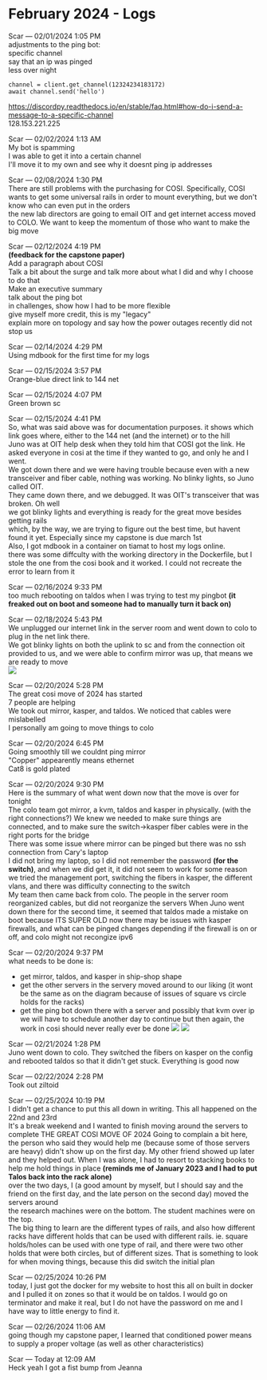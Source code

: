 # February 2024 - Logs

Scar — 02/01/2024 1:05 PM<br>
adjustments to the ping bot:<br>
specific channel<br>
say that an ip was pinged<br>
less over night
```
channel = client.get_channel(12324234183172)
await channel.send('hello')
```
https://discordpy.readthedocs.io/en/stable/faq.html#how-do-i-send-a-message-to-a-specific-channel<br>
128.153.221.225

Scar — 02/02/2024 1:13 AM<br>
My bot is spamming<br>
I was able to get it into a certain channel<br>
I'll move it to my own and see why it doesnt ping ip addresses

Scar — 02/08/2024 1:30 PM<br>
There are still problems with the purchasing for COSI. Specifically, COSI wants to get some universal rails in order to mount everything, but we don't know who can even put in the orders<br>
the new lab directors are going to email OIT and get internet access moved to COLO. We want to keep the momentum of those who want to make the big move

Scar — 02/12/2024 4:19 PM<br>
<b>(feedback for the capstone paper)</b><br>
Add a paragraph about COSI<br>
Talk a bit about the surge and talk more about what I did and why I choose to do that<br>
Make an executive summary<br>
talk about the ping bot<br>
in challenges, show how I had to be more flexible<br>
give myself more credit, this is my "legacy"<br>
explain more on topology and say how the power outages recently did not stop us

Scar — 02/14/2024 4:29 PM<br>
Using mdbook for the first time for my logs

Scar — 02/15/2024 3:57 PM<br>
Orange-blue direct link to 144 net

Scar — 02/15/2024 4:07 PM<br>
Green brown sc 

Scar — 02/15/2024 4:41 PM<br>
So, what was said above was for documentation purposes. it shows which link goes where, either to the 144 net (and the internet) or to the hill<br>
Juno was at OIT help desk when they told him that COSI got the link. He asked everyone in cosi at the time if they wanted to go, and only he and I went.<br>
We got down there and we were having trouble because even with a new transceiver and fiber cable, nothing was working. No blinky lights, so Juno called OIT.<br>
They came down there, and we debugged. It was OIT's transceiver that was broken. Oh well<br>
we got blinky lights and everything is ready for the great move besides getting rails<br>
which, by the way, we are trying to figure out the best time, but havent found it yet. Especially since my capstone is due march 1st<br>
Also, I got mdbook in a container on tiamat to host my logs online.<br>
there was some diffculty with the working directory in the Dockerfile, but I stole the one from the cosi book and it worked. I could not recreate the error to learn from it

Scar — 02/16/2024 9:33 PM<br>
too much rebooting on taldos when I was trying to test my pingbot <b>(it freaked out on boot and someone had to manually turn it back on)</b>

Scar — 02/18/2024 5:43 PM<br>
We unplugged our internet link in the server room and went down to colo to plug in the net link there.<br>
We got blinky lights on both the uplink to sc and from the connection oit provided to us, and we were able to confirm mirror was up, that means we are ready to move<br>
<image src="../media/FCOLO.jpg"  controls></image>

Scar — 02/20/2024 5:28 PM<br>
The great cosi move of 2024 has started<br>
7 people are helping<br>
We took out mirror, kasper, and taldos. We noticed that cables were mislabelled<br>
I personally am going to move things to colo

Scar — 02/20/2024 6:45 PM<br>
Going smoothly till we couldnt ping mirror<br>
"Copper" appearently means ethernet<br>
Cat8 is gold plated

Scar — 02/20/2024 9:30 PM<br>
Here is the summary of what went down now that the move is over for tonight<br>
The colo team got mirror, a kvm, taldos and kasper in physically. (with the right connections?) We knew we needed to make sure things are connected, and to make sure the switch->kasper fiber cables were in the right ports for the bridge <br>
There was some issue where mirror can be pinged but there was no ssh connection from Cary's laptop<br>
I did not bring my laptop, so I did not remember the password <b>(for the switch)</b>, and when we did get it, it did not seem to work for some reason<br>
we tried the management port, switching the fibers in kasper, the different vlans, and there was difficulty connecting to the switch<br>
My team then came back from colo. The people in the server room reorganized cables, but did not reorganize the servers
When Juno went down there for the second time, it seemed that taldos made a mistake on boot because ITS SUPER OLD
now there may be issues with kasper firewalls, and what can be pinged changes depending if the firewall is on or off, and colo might not recongize ipv6

Scar — 02/20/2024 9:37 PM<br>
what needs to be done is:<br>
- get mirror, taldos, and kasper in ship-shop shape
- get the other servers in the servery moved around to our liking (it wont be the same as on the diagram because of issues of square vs circle holds for the racks)
- get the ping bot down there with a server and possibly that kvm over ip
we will have to schedule another day to continue
but then again, the work in cosi should never really ever be done
<image src="../media/move1.jpg"  controls></image>
<image src="../media/move2.jpg"  controls></image>

Scar — 02/21/2024 1:28 PM<br>
Juno went down to colo. They switched the fibers on kasper on the config and rebooted taldos so that it didn't get stuck. Everything is good now 

Scar — 02/22/2024 2:28 PM<br>
Took out ziltoid

Scar — 02/25/2024 10:19 PM<br>
I didn't get a chance to put this all down in writing. This all happened on the 22nd and 23rd<br>
It's a break weekend and I wanted to finish moving around the servers to complete THE GREAT COSI MOVE OF 2024
Going to complain a bit here, the person who said they would help me (because some of those servers are heavy) didn't show up on the first day. My other friend showed up later and they helped out. When I was alone, I had to resort to stacking books to help me hold things in place <b>(reminds me of January 2023 and I had to put Talos back into the rack alone)</b><br>
over the two days, I (a good amount by myself, but I should say and the friend on the first day, and the late person on the second day) moved the servers around<br>
the research machines were on the bottom. The student machines were on the top.<br>
The big thing to learn are the different types of rails, and also how different racks have different holds that can be used with different rails. ie. square holds/holes can be used with one type of rail, and there were two other holds that were both circles, but of different sizes. That is something to look for when moving things, because this did switch the initial plan

Scar — 02/25/2024 10:26 PM<br>
today, I just got the docker for my website to host this all on built in docker and I pulled it on zones so that it would be on taldos. I would go on terminator and make it real, but I do not have the password on me and I have way to little energy to find it.

Scar — 02/26/2024 11:06 AM<br>
going though my capstone paper, I learned that conditioned power means to supply a proper voltage (as well as other characteristics)

Scar — Today at 12:09 AM<br>
Heck yeah I got a fist bump from Jeanna
